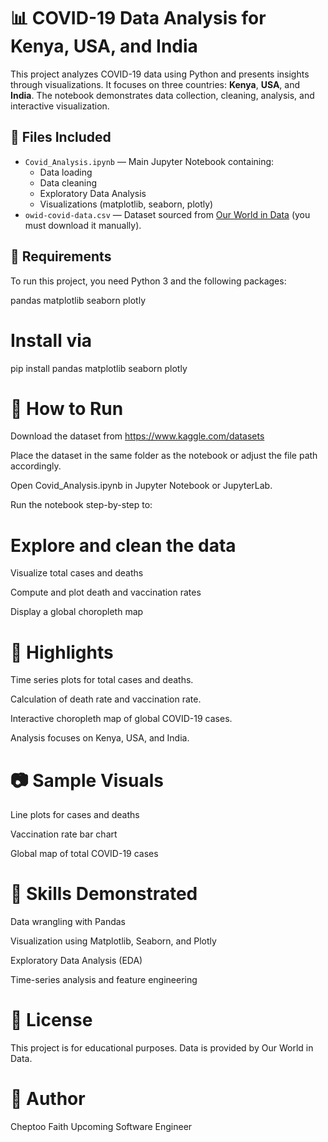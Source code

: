 # 📊 COVID-19 Data Analysis for Kenya, USA, and India

This project analyzes COVID-19 data using Python and presents insights through visualizations. It focuses on three countries: **Kenya**, **USA**, and **India**. The notebook demonstrates data collection, cleaning, analysis, and interactive visualization.

## 📁 Files Included

- `Covid_Analysis.ipynb` — Main Jupyter Notebook containing:
  - Data loading
  - Data cleaning
  - Exploratory Data Analysis
  - Visualizations (matplotlib, seaborn, plotly)
- `owid-covid-data.csv` — Dataset sourced from [Our World in Data](https://ourworldindata.org/covid-cases) (you must download it manually).

## 🔧 Requirements

To run this project, you need Python 3 and the following packages:

pandas
matplotlib
seaborn
plotly

# Install via
pip install pandas matplotlib seaborn plotly

# 🚀 How to Run
Download the dataset from https://www.kaggle.com/datasets

Place the dataset in the same folder as the notebook or adjust the file path accordingly.

Open Covid_Analysis.ipynb in Jupyter Notebook or JupyterLab.

Run the notebook step-by-step to:

# Explore and clean the data

Visualize total cases and deaths

Compute and plot death and vaccination rates

Display a global choropleth map

# 📌 Highlights
Time series plots for total cases and deaths.

Calculation of death rate and vaccination rate.

Interactive choropleth map of global COVID-19 cases.

Analysis focuses on Kenya, USA, and India.

# 📷 Sample Visuals
Line plots for cases and deaths

Vaccination rate bar chart

Global map of total COVID-19 cases

# 🧠 Skills Demonstrated
Data wrangling with Pandas

Visualization using Matplotlib, Seaborn, and Plotly

Exploratory Data Analysis (EDA)

Time-series analysis and feature engineering

# 📄 License
This project is for educational purposes.
Data is provided by Our World in Data.

# 👤 Author
Cheptoo Faith 
Upcoming Software Engineer  



